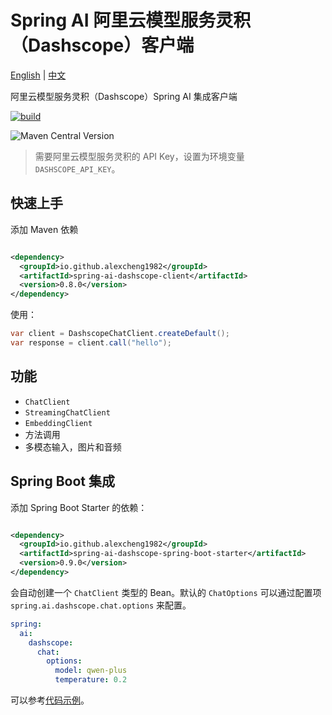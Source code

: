 # Spring AI 阿里云模型服务灵积（Dashscope）客户端

[English](./README.md) | [中文](./README_zh_CN.md)

阿里云模型服务灵积（Dashscope）Spring AI 集成客户端

[![build](https://github.com/JavaAIDev/spring-ai-dashscope-client/actions/workflows/build.yaml/badge.svg)](https://github.com/JavaAIDev/spring-ai-dashscope-client/actions/workflows/build.yaml)

![Maven Central Version](https://img.shields.io/maven-central/v/io.github.alexcheng1982/spring-ai-dashscope-client)


> 需要阿里云模型服务灵积的 API Key，设置为环境变量 `DASHSCOPE_API_KEY`。

## 快速上手

添加 Maven 依赖

```xml

<dependency>
  <groupId>io.github.alexcheng1982</groupId>
  <artifactId>spring-ai-dashscope-client</artifactId>
  <version>0.8.0</version>
</dependency>
```

使用：

```java
var client = DashscopeChatClient.createDefault();
var response = client.call("hello");
```

## 功能

* `ChatClient`
* `StreamingChatClient`
* `EmbeddingClient`
* 方法调用
* 多模态输入，图片和音频

## Spring Boot 集成

添加 Spring Boot Starter 的依赖：

```xml

<dependency>
  <groupId>io.github.alexcheng1982</groupId>
  <artifactId>spring-ai-dashscope-spring-boot-starter</artifactId>
  <version>0.9.0</version>
</dependency>
```

会自动创建一个 `ChatClient` 类型的 Bean。默认的 `ChatOptions`
可以通过配置项 `spring.ai.dashscope.chat.options` 来配置。

```yaml
spring:
  ai:
    dashscope:
      chat:
        options:
          model: qwen-plus
          temperature: 0.2
```

可以参考[代码示例](./example)。